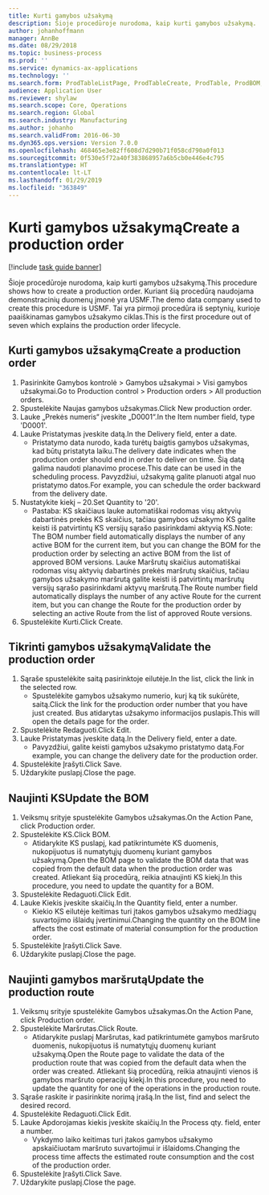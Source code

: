 ```yaml
---
title: Kurti gamybos užsakymą
description: Šioje procedūroje nurodoma, kaip kurti gamybos užsakymą.
author: johanhoffmann
manager: AnnBe
ms.date: 08/29/2018
ms.topic: business-process
ms.prod: ''
ms.service: dynamics-ax-applications
ms.technology: ''
ms.search.form: ProdTableListPage, ProdTableCreate, ProdTable, ProdBOM, ProdRoute
audience: Application User
ms.reviewer: shylaw
ms.search.scope: Core, Operations
ms.search.region: Global
ms.search.industry: Manufacturing
ms.author: johanho
ms.search.validFrom: 2016-06-30
ms.dyn365.ops.version: Version 7.0.0
ms.openlocfilehash: 468465e3e82ff608d7d290b71f058cd790a0f013
ms.sourcegitcommit: 0f530e5f72a40f383868957a6b5cb0e446e4c795
ms.translationtype: HT
ms.contentlocale: lt-LT
ms.lasthandoff: 01/29/2019
ms.locfileid: "363849"
---
```

# <a name="create-a-production-order"></a><span data-ttu-id="05453-103">Kurti gamybos užsakymą</span><span class="sxs-lookup"><span data-stu-id="05453-103">Create a production order</span></span>

[!include [task guide banner](../../includes/task-guide-banner.md)]

<span data-ttu-id="05453-104">Šioje procedūroje nurodoma, kaip kurti gamybos užsakymą.</span><span class="sxs-lookup"><span data-stu-id="05453-104">This procedure shows how to create a production order.</span></span> <span data-ttu-id="05453-105">Kuriant šią procedūrą naudojama demonstracinių duomenų įmonė yra USMF.</span><span class="sxs-lookup"><span data-stu-id="05453-105">The demo data company used to create this procedure is USMF.</span></span> <span data-ttu-id="05453-106">Tai yra pirmoji procedūra iš septynių, kurioje paaiškinamas gamybos užsakymo ciklas.</span><span class="sxs-lookup"><span data-stu-id="05453-106">This is the first procedure out of seven which explains the production order lifecycle.</span></span>


## <a name="create-a-production-order"></a><span data-ttu-id="05453-107">Kurti gamybos užsakymą</span><span class="sxs-lookup"><span data-stu-id="05453-107">Create a production order</span></span>
1. <span data-ttu-id="05453-108">Pasirinkite Gamybos kontrolė > Gamybos užsakymai > Visi gamybos užsakymai.</span><span class="sxs-lookup"><span data-stu-id="05453-108">Go to Production control > Production orders > All production orders.</span></span>
2. <span data-ttu-id="05453-109">Spustelėkite Naujas gamybos užsakymas.</span><span class="sxs-lookup"><span data-stu-id="05453-109">Click New production order.</span></span>
3. <span data-ttu-id="05453-110">Lauke „Prekės numeris“ įveskite „D0001“.</span><span class="sxs-lookup"><span data-stu-id="05453-110">In the Item number field, type 'D0001'.</span></span>
4. <span data-ttu-id="05453-111">Lauke Pristatymas įveskite datą.</span><span class="sxs-lookup"><span data-stu-id="05453-111">In the Delivery field, enter a date.</span></span>
    * <span data-ttu-id="05453-112">Pristatymo data nurodo, kada turėtų baigtis gamybos užsakymas, kad būtų pristatyta laiku.</span><span class="sxs-lookup"><span data-stu-id="05453-112">The delivery date indicates when the production order should end in order to deliver on time.</span></span> <span data-ttu-id="05453-113">Šią datą galima naudoti planavimo procese.</span><span class="sxs-lookup"><span data-stu-id="05453-113">This date can be used in the scheduling process.</span></span> <span data-ttu-id="05453-114">Pavyzdžiui, užsakymą galite planuoti atgal nuo pristatymo datos.</span><span class="sxs-lookup"><span data-stu-id="05453-114">For example, you can schedule the order backward from the delivery date.</span></span>  
5. <span data-ttu-id="05453-115">Nustatykite kiekį – 20.</span><span class="sxs-lookup"><span data-stu-id="05453-115">Set Quantity to '20'.</span></span>
    * <span data-ttu-id="05453-116">Pastaba: KS skaičiaus lauke automatiškai rodomas visų aktyvių dabartinės prekės KS skaičius, tačiau gamybos užsakymo KS galite keisti iš patvirtintų KS versijų sąrašo pasirinkdami aktyvią KS.</span><span class="sxs-lookup"><span data-stu-id="05453-116">Note: The BOM number field automatically displays the number of any active BOM for the current item, but you can change the BOM for the production order by selecting an active BOM from the list of approved BOM versions.</span></span>    <span data-ttu-id="05453-117">Lauke Maršrutų skaičius automatiškai rodomas visų aktyvių dabartinės prekės maršrutų skaičius, tačiau gamybos užsakymo maršrutą galite keisti iš patvirtintų maršrutų versijų sąrašo pasirinkdami aktyvų maršrutą.</span><span class="sxs-lookup"><span data-stu-id="05453-117">The Route number field automatically displays the number of any active Route for the current item, but you can change the Route for the production order by selecting an active Route from the list of approved Route versions.</span></span>  
6. <span data-ttu-id="05453-118">Spustelėkite Kurti.</span><span class="sxs-lookup"><span data-stu-id="05453-118">Click Create.</span></span>

## <a name="validate-the-production-order"></a><span data-ttu-id="05453-119">Tikrinti gamybos užsakymą</span><span class="sxs-lookup"><span data-stu-id="05453-119">Validate the production order</span></span>
1. <span data-ttu-id="05453-120">Sąraše spustelėkite saitą pasirinktoje eilutėje.</span><span class="sxs-lookup"><span data-stu-id="05453-120">In the list, click the link in the selected row.</span></span>
    * <span data-ttu-id="05453-121">Spustelėkite gamybos užsakymo numerio, kurį ką tik sukūrėte, saitą.</span><span class="sxs-lookup"><span data-stu-id="05453-121">Click the link for the production order number that you have just created.</span></span> <span data-ttu-id="05453-122">Bus atidarytas užsakymo informacijos puslapis.</span><span class="sxs-lookup"><span data-stu-id="05453-122">This will open the details page for the order.</span></span>  
2. <span data-ttu-id="05453-123">Spustelėkite Redaguoti.</span><span class="sxs-lookup"><span data-stu-id="05453-123">Click Edit.</span></span>
3. <span data-ttu-id="05453-124">Lauke Pristatymas įveskite datą.</span><span class="sxs-lookup"><span data-stu-id="05453-124">In the Delivery field, enter a date.</span></span>
    * <span data-ttu-id="05453-125">Pavyzdžiui, galite keisti gamybos užsakymo pristatymo datą.</span><span class="sxs-lookup"><span data-stu-id="05453-125">For example, you can change the delivery date for the production order.</span></span>  
4. <span data-ttu-id="05453-126">Spustelėkite Įrašyti.</span><span class="sxs-lookup"><span data-stu-id="05453-126">Click Save.</span></span>
5. <span data-ttu-id="05453-127">Uždarykite puslapį.</span><span class="sxs-lookup"><span data-stu-id="05453-127">Close the page.</span></span>

## <a name="update-the-bom"></a><span data-ttu-id="05453-128">Naujinti KS</span><span class="sxs-lookup"><span data-stu-id="05453-128">Update the BOM</span></span>
1. <span data-ttu-id="05453-129">Veiksmų srityje spustelėkite Gamybos užsakymas.</span><span class="sxs-lookup"><span data-stu-id="05453-129">On the Action Pane, click Production order.</span></span>
2. <span data-ttu-id="05453-130">Spustelėkite KS.</span><span class="sxs-lookup"><span data-stu-id="05453-130">Click BOM.</span></span>
    * <span data-ttu-id="05453-131">Atidarykite KS puslapį, kad patikrintumėte KS duomenis, nukopijuotus iš numatytųjų duomenų kuriant gamybos užsakymą.</span><span class="sxs-lookup"><span data-stu-id="05453-131">Open the BOM page to validate the BOM data that was copied from the default data when the production order was created.</span></span> <span data-ttu-id="05453-132">Atliekant šią procedūrą, reikia atnaujinti KS kiekį.</span><span class="sxs-lookup"><span data-stu-id="05453-132">In this procedure, you need to update the quantity for a BOM.</span></span>  
3. <span data-ttu-id="05453-133">Spustelėkite Redaguoti.</span><span class="sxs-lookup"><span data-stu-id="05453-133">Click Edit.</span></span>
4. <span data-ttu-id="05453-134">Lauke Kiekis įveskite skaičių.</span><span class="sxs-lookup"><span data-stu-id="05453-134">In the Quantity field, enter a number.</span></span>
    * <span data-ttu-id="05453-135">Kiekio KS eilutėje keitimas turi įtakos gamybos užsakymo medžiagų suvartojimo išlaidų įvertinimui.</span><span class="sxs-lookup"><span data-stu-id="05453-135">Changing the quantity on the BOM line affects the cost estimate of material consumption for the production order.</span></span>  
5. <span data-ttu-id="05453-136">Spustelėkite Įrašyti.</span><span class="sxs-lookup"><span data-stu-id="05453-136">Click Save.</span></span>
6. <span data-ttu-id="05453-137">Uždarykite puslapį.</span><span class="sxs-lookup"><span data-stu-id="05453-137">Close the page.</span></span>

## <a name="update-the-production-route"></a><span data-ttu-id="05453-138">Naujinti gamybos maršrutą</span><span class="sxs-lookup"><span data-stu-id="05453-138">Update the production route</span></span>
1. <span data-ttu-id="05453-139">Veiksmų srityje spustelėkite Gamybos užsakymas.</span><span class="sxs-lookup"><span data-stu-id="05453-139">On the Action Pane, click Production order.</span></span>
2. <span data-ttu-id="05453-140">Spustelėkite Maršrutas.</span><span class="sxs-lookup"><span data-stu-id="05453-140">Click Route.</span></span>
    * <span data-ttu-id="05453-141">Atidarykite puslapį Maršrutas, kad patikrintumėte gamybos maršruto duomenis, nukopijuotus iš numatytųjų duomenų kuriant užsakymą.</span><span class="sxs-lookup"><span data-stu-id="05453-141">Open the Route page to validate the data of the production route that was copied from the default data when the order was created.</span></span> <span data-ttu-id="05453-142">Atliekant šią procedūrą, reikia atnaujinti vienos iš gamybos maršruto operacijų kiekį.</span><span class="sxs-lookup"><span data-stu-id="05453-142">In this procedure, you need to update the quantity for one of the operations in the production route.</span></span>  
3. <span data-ttu-id="05453-143">Sąraše raskite ir pasirinkite norimą įrašą.</span><span class="sxs-lookup"><span data-stu-id="05453-143">In the list, find and select the desired record.</span></span>
4. <span data-ttu-id="05453-144">Spustelėkite Redaguoti.</span><span class="sxs-lookup"><span data-stu-id="05453-144">Click Edit.</span></span>
5. <span data-ttu-id="05453-145">Lauke Apdorojamas kiekis įveskite skaičių.</span><span class="sxs-lookup"><span data-stu-id="05453-145">In the Process qty. field, enter a number.</span></span>
    * <span data-ttu-id="05453-146">Vykdymo laiko keitimas turi įtakos gamybos užsakymo apskaičiuotam maršruto suvartojimui ir išlaidoms.</span><span class="sxs-lookup"><span data-stu-id="05453-146">Changing the process time affects the estimated route consumption and the cost of the production order.</span></span>  
6. <span data-ttu-id="05453-147">Spustelėkite Įrašyti.</span><span class="sxs-lookup"><span data-stu-id="05453-147">Click Save.</span></span>
7. <span data-ttu-id="05453-148">Uždarykite puslapį.</span><span class="sxs-lookup"><span data-stu-id="05453-148">Close the page.</span></span>


